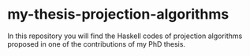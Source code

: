 # my-thesis-projection-algorithms
In this repository you will find the Haskell codes of projection algorithms proposed in one of the contributions of my PhD thesis.
